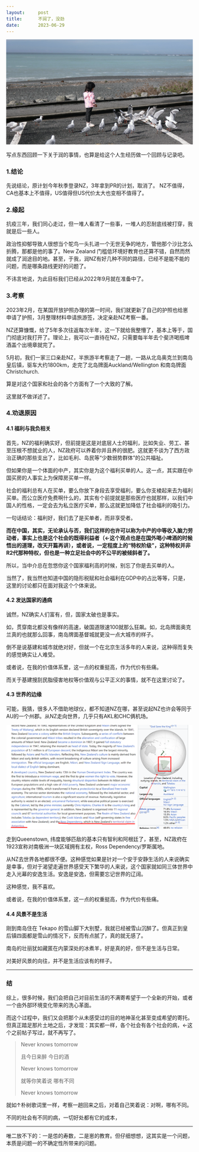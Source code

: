 ```yaml
---
layout:     post
title:      不润了，没劲
date:       2023-06-29
---
```


![stay](/images/202306/kaikoura.png)

写点东西回顾一下关于润的事情，也算是给这个人生经历做一个回顾与记录吧。

### 1.结论

先说结论，原计划今年秋季登录NZ，3年拿到PR的计划，取消了。
NZ不值得，CA也基本上不值得，US值得但US代价太大也变相不值得了。

### 2.缘起

抗疫三年，我们同心走过，但一堆人看清了一些事，一堆人的忍耐底线被打穿，我就是后一些人。

政治性抑郁导致人很想当个鸵鸟一头扎进一个无世无争的地方，管他那个沙比怎么折腾，那都是他的事了。New Zealand 门槛低环境好教育也还算不错，自然而然就成了润途目的地。甚至，于我，润NZ有好几种不同的路径，已经不是能不能的问题，而是哪条路线更好的问题了。

不讳言地说，为此目标我们已经从2022年9月就在准备中了。

### 3.考察

2023年2月，在某国开放护照办理的第一时间，我们就更新了自己的护照也给崽申请了护照，3月整理材料申请旅游签，决定亲赴NZ考察一番。

NZ还算慷慨，给了5年多次往返每次半年，这一下就给我整懵了，基本上等于，国门彻底对我打开了。理论上，我可以一直待在NZ，只需要每半年去个斐济喝瓶啤酒盖个出境章就完了。

5月初，我们一家三口亲赴NZ，半旅游半考察走了一趟，一路从北岛奥克兰到南岛皇后镇，驱车大约1800km，走完了北岛牌面Auckland/Wellington 和南岛牌面 Christchurch.

算是对这个国家和社会的各个方面有了一个大致的了解。

这里就不做详述了。

### 4.劝退原因

#### 4.1 福利与我负相关

首先，NZ的福利确实好，但前提是这是对底层人士的福利，比如失业、劳工、甚至压根不想就业的人，NZ政府可以养着你并且养的很肥。这就更不谈为了西方政治正确的那些支出了，比如毛利、岛民等“少数弱势群体”的公共福祉。

但如果你是一个体面的中产，其实你是为这个福利买单的人。这一点，其实跟在中国买房的人事实上为保障房买单一样。

社会的福利总有人在买单，要么你放下身段去享受福利，要么你支棱起来去为福利买单。而公立医疗免费啊什么的，其实有个前提就是那些医疗也就那样，以我们中国人的性格，一定会去为私立医疗买单，那么这就更加降低了社会福利的吸引力。

一句话结论：福利好，我们去了是买单者，而非享受者。

**而在中国，其实，无论承认与否，我们这样的也许可以称为中产的中等收入脑力劳动者，事实上也是这个社会的既得利益者（←这个观点也是在国外喝小啤酒的时候悟出的道理，改天开篇再讲），或者说，一定程度上的“特权阶级”，这种特权并非R2代那种特权，但也是一种立足社会中的不公平的被倾斜者了。**

所以，当中介总在忽悠你这个国家福利高的时候，别忘了你是去买单的人。

当然了，我当然也知道中国的隐形税赋和社会福利在GDP中的占比等等，只是，这里的讨论都只在面对我这个个体来说。

#### 4.2 发达国家的通病

诚然，NZ确实人们富有，但，国家太破也是事实。

如，贯穿南北都没有像样的高速，破国道限速100就那么狂飙。如，北岛牌面奥克兰真的也就那么回事，南岛牌面基督城就更没一点大城市的样子。

倒不是说基建和城市就绝对好，但就一个在北京生活多年的人来说，这种得而复失的感觉确实让人难受。

或者说，在我的价值体系里，这一点的权重挺高，作为代价有些痛。

而关于基建搜刮民脂侵害地权等价值观与公平正义的事情，就不在这里讨论了。

#### 4.3 世界的边缘

可能，我猜，很多人不借助地球仪，都不知道NZ在哪，甚至说起NZ也许会等同于AU的一个州郡。从NZ走向世界，几乎只有AKL和CHC俩机场。

![Ross Dependency](/images/202306/ross.png)

走到Queenstown, 纬度能够匹敌的基本只有智利和阿根廷了，甚至，NZ政府在1923宣称对南极洲一块区域拥有主权，Ross Dependency/罗斯属地。

从NZ去世界各地都很不便。这种感觉如果是针对一个安于安静生活的人来说确实是幸事，但对于渴望走遍世界感受天下繁华的人来说，这个国家就如同三体世界中走入光幕的安逸生活。安逸是安逸，但需要忘记世界的辽阔。

这种感觉，我不喜欢。

或者说，在我的价值体系里，这一点的权重挺高，作为代价有些痛。

#### 4.4 风景不是生活

刚到南岛住在 Tekapo 的雪山脚下大别墅，我就已经被雪山沉醉了。但真正到皇后镇四面都是雪山的情况下，反而有点腻了，真的就无感了。

南岛的壮丽犹如藏匿在内蒙深处的冰煮羊，好是真的好，但不是生活与日常。

对美好风景的向往，并不是生活应该有的样子。

---

### 结

综上，很多时候，我们会把自己对目前生活的不满寄希望于一个全新的开始，或者一个由外部环境变化带来的洗心革面。

而这个过程中，我们又会把那个从未感受过的目的地神圣化甚至变成希望的寄托。但真正踏足那片土地之后，才发现：其实都一样，各个社会有各个社会的病，←这个之前帖子写过，就不再写了。



>Never knows tomorrow
>
>且今日来醉 今日的酒
>
>Never knows tomorrow
>
>就等你笑着说 哪有不同
>
>Never knows tomorrow

就如↑朴树歌词里一样，考察一趟回来之后，对着自己笑着说：对啊，哪有不同。

不同的社会有不同的病，一切好处都有它的成本，

---

唯二放不下的：一是怹的寿数，二是崽的教育。但仔细想想，这其实是一个问题，本质是问题一的不确定性所带来的问题。
